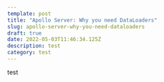 ```yaml
---
template: post
title: "Apollo Server: Why you need DataLoaders"
slug: apollo-server-why-you-need-dataloaders
draft: true
date: 2022-05-03T11:46:34.125Z
description: test
category: test
---
```

test